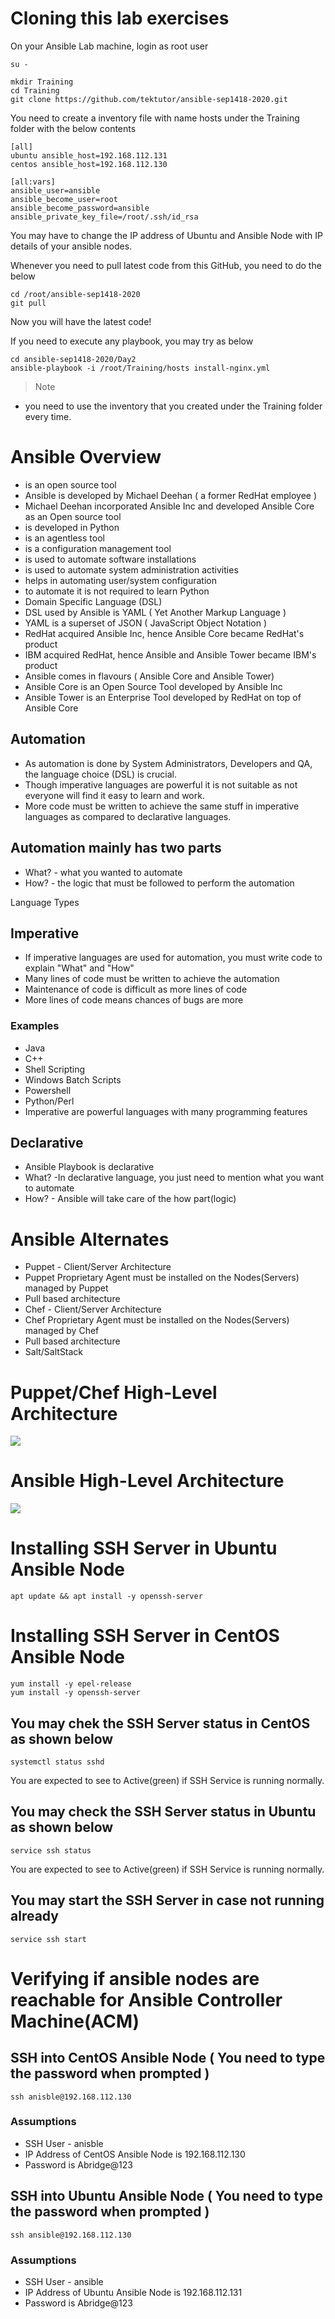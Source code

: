 
# Cloning this lab exercises 

On your Ansible Lab machine, login as root user

    su -
    
    mkdir Training
    cd Training
    git clone https://github.com/tektutor/ansible-sep1418-2020.git

You need to create a inventory file with name hosts under the Training folder with the below contents

    [all]
    ubuntu ansible_host=192.168.112.131
    centos ansible_host=192.168.112.130

    [all:vars]
    ansible_user=ansible
    ansible_become_user=root
    ansible_become_password=ansible
    ansible_private_key_file=/root/.ssh/id_rsa

You may have to change the IP address of Ubuntu and Ansible Node with IP details of your ansible nodes.

Whenever you need to pull latest code from this GitHub, you need to do the below

    cd /root/ansible-sep1418-2020
    git pull
    
Now you will have the latest code!

If you need to execute any playbook, you may try as below

    cd ansible-sep1418-2020/Day2
    ansible-playbook -i /root/Training/hosts install-nginx.yml
    
> Note
* you need to use the inventory that you created under the Training folder every time.

# Ansible Overview
* is an open source tool
* Ansible is developed by Michael Deehan ( a former RedHat employee )
* Michael Deehan incorporated Ansible Inc and developed Ansible Core as an Open source tool
* is developed in Python
* is an agentless tool
* is a configuration management tool
* is used to automate software installations
* is used to automate system administration activities
* helps in automating user/system configuration
* to automate it is not required to learn Python
* Domain Specific Language (DSL)
* DSL used by Ansible is YAML ( Yet Another Markup Language )
* YAML is a superset of JSON ( JavaScript Object Notation )
* RedHat acquired Ansible Inc, hence Ansible Core became RedHat's product
* IBM acquired RedHat, hence Ansible and Ansible Tower became IBM's product
* Ansible comes in flavours ( Ansible Core and Ansible Tower)
* Ansible Core is an Open Source Tool developed by Ansible Inc
* Ansible Tower is an Enterprise Tool developed by RedHat on top of Ansible Core

## Automation
* As automation is done by System Administrators, Developers and QA, the language choice (DSL) is crucial.
* Though imperative languages are powerful it is not suitable as not everyone will find it easy to learn and work.
* More code must be written to achieve the same stuff in imperative languages as compared to declarative languages.

## Automation mainly has two parts
<ul>
  <li>What? - what you wanted to automate</li>
  <li>How? - the logic that must be followed to perform the automation</li>
</ul

# Language Types
## Imperative
* If imperative languages are used for automation, you must write code to explain "What" and "How"
* Many lines of code must be written to achieve the automation
* Maintenance of code is difficult as more lines of code 
* More lines of code means chances of bugs are more

### Examples
<ul>
  <li>Java</li>
  <li>C++</li>
  <li>Shell Scripting</li>
  <li>Windows Batch Scripts</li>
  <li>Powershell</li>
  <li>Python/Perl</li>
  <li>Imperative are powerful languages with many programming features</li>
</ul>

## Declarative
<ul>
  <li>Ansible Playbook is declarative</li>
  <li>What? -In declarative language, you just need to mention what you want to automate</li>
  <li>How? - Ansible will take care of the how part(logic)</li>
</ul>

# Ansible Alternates
<ul>
  <li>Puppet - Client/Server Architecture</li>
  <li>Puppet Proprietary Agent must be installed on the Nodes(Servers) managed by Puppet</li>
  <li>Pull based architecture</li>
  <li>Chef - Client/Server Architecture</li>
  <li>Chef Proprietary Agent must be installed on the Nodes(Servers) managed by Chef</li>
  <li>Pull based architecture</li>
  <li>Salt/SaltStack</li>
</ul>

# Puppet/Chef High-Level Architecture
<img src=https://github.com/tektutor/ansible-sep1418-2020/blob/master/PuppetChefArchitecture.png />


# Ansible High-Level Architecture
<img src=https://github.com/tektutor/ansible-sep1418-2020/blob/master/Ansible%20Architecture.png />

# Installing SSH Server in Ubuntu Ansible Node
    apt update && apt install -y openssh-server
    
# Installing SSH Server in CentOS Ansible Node
    yum install -y epel-release
    yum install -y openssh-server

## You may chek the SSH Server status in CentOS as shown below
    systemctl status sshd
You are expected to see to Active(green) if SSH Service is running normally.

## You may check the SSH Server status in Ubuntu as shown below
    service ssh status
You are expected to see to Active(green) if SSH Service is running normally.

## You may start the SSH Server in case not running already
    service ssh start

# Verifying if ansible nodes are reachable for Ansible Controller Machine(ACM)
## SSH into CentOS Ansible Node ( You need to type the password when prompted )
    ssh anisble@192.168.112.130

### Assumptions
* SSH User - anisble
* IP Address of CentOS Ansible Node is 192.168.112.130
* Password is Abridge@123

## SSH into Ubuntu Ansible Node ( You need to type the password when prompted )
    ssh ansible@192.168.112.130

### Assumptions
* SSH User - ansible
* IP Address of Ubuntu Ansible Node is 192.168.112.131
* Password is Abridge@123
